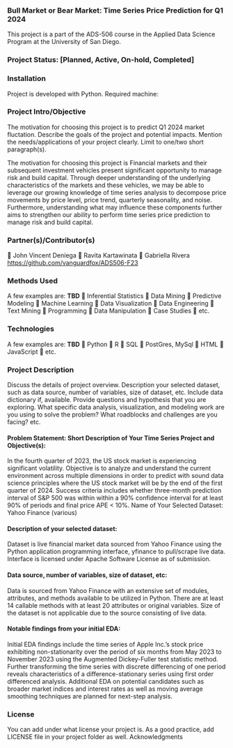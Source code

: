 ### Bull Market or Bear Market: Time Series Price Prediction for Q1 2024

This project is a part of the ADS-506 course in the Applied Data Science Program at the University of San Diego.
### Project Status: [Planned, Active, On-hold, Completed]

### Installation
Project is developed with Python. 
Required machine: 


### Project Intro/Objective
The motivation for choosing this project is to predict Q1 2024 market fluctation. Describe the goals of the project and potential impacts. Mention the needs/applications of your project clearly. Limit to one/two short paragraph(s).

The motivation for choosing this project is Financial markets and their subsequent investment vehicles present significant opportunity to manage risk and build capital. Through deeper understanding of the underlying characteristics of the markets and these vehicles, we may be able to leverage our growing knowledge of time series analysis to decompose price movements by price level, price trend, quarterly seasonality, and noise. Furthermore, understanding what may influence these components further aims to strengthen our ability to perform time series price prediction to manage risk and build capital.

### Partner(s)/Contributor(s)
 John Vincent Deniega
 Ravita Kartawinata
 Gabriella Rivera
https://github.com/vanguardfox/ADS506-F23

### Methods Used
A few examples are: **TBD**
 Inferential Statistics
 Data Mining
 Predictive Modeling
 Machine Learning
 Data Visualization
 Data Engineering
 Text Mining
 Programming
 Data Manipulation
 Case Studies
 etc.

### Technologies
A few examples are: **TBD**
 Python
 R
 SQL
 PostGres, MySql
 HTML
 JavaScript
 etc.

### Project Description
Discuss the details of project overview. Description your selected dataset, such as data source,
number of variables, size of dataset, etc. Include data dictionary if, available. Provide questions
and hypothesis that you are exploring. What specific data analysis, visualization, and modeling
work are you using to solve the problem? What roadblocks and challenges are you facing? etc.
#### Problem Statement: Short Description of Your Time Series Project and Objective(s): 

In the fourth quarter of 2023, the US stock market is experiencing significant volatility. Objective is to analyze and understand the current environment across multiple dimensions in order to predict with sound data science principles where the US stock market will be by the end of the first quarter of 2024. Success criteria includes whether three-month prediction interval of S&P 500 was within within a 90% confidence interval for at least 90% of periods and final price APE < 10%.
Name of Your Selected Dataset: Yahoo Finance (various)

#### Description of your selected dataset:

Dataset is live financial market data sourced from Yahoo Finance using the Python application programming interface, yfinance to pull/scrape live data. Interface is licensed under Apache Software License as of submission.


#### Data source, number of variables, size of dataset, etc: 

Data is sourced from Yahoo Finance with an extensive set of modules, attributes, and methods available to be utilized in Python. There are at least 14 callable methods with at least 20 attributes or original variables. Size of the dataset is not applicable due to the source consisting of live data.

#### Notable findings from your initial EDA:

Initial EDA findings include the time series of Apple Inc.’s stock price exhibiting non-stationarity over the period of six months from May 2023 to November 2023 using the Augmented Dickey-Fuller test statistic method. Further transforming the time series with discrete differencing of one period reveals characteristics of a difference-stationary series using first order differenced analysis. Additional EDA on potential candidates such as broader market indices and interest rates as well as moving average smoothing techniques are planned for next-step analysis.



### License
You can add under what license your project is. As a good practice, add LICENSE file in your
project folder as well.
Acknowledgments
